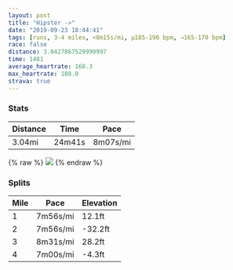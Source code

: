 ```yaml
---
layout: post
title: "Hipster ->"
date: "2019-09-23 18:44:41"
tags: [runs, 3-4 miles, <8m15s/mi, μ185-190 bpm, →165-170 bpm]
race: false
distance: 3.0427867529999997
time: 1481
average_heartrate: 168.3
max_heartrate: 188.0
strava: true
---
```


### Stats

| Distance | Time | Pace |
|----------|------|------|
|3.04mi|24m41s|8m07s/mi|

{% raw %}
<img src='https://maps.googleapis.com/maps/api/staticmap?maptype=roadmap&path=enc:wtrwFvaqbMFCLBNHJ\b@V`@H`@RRF?DFDELFL?H^NGTRHJNNFHJVLn@BPDlAh@LXPNABTJHH?Xn@t@x@EVF^VPX^\`A\^PTd@ZLF?LHHLTFVNz@\LTb@PDLr@j@ZJ~@h@DDL^N@NORVBJHB`@^BJTHNPVJl@LRPRDh@b@n@\PRHN?Bp@VBDBNHH@RHB?DZDXHj@`@h@VLLPHjAADFCA@ARJRBNAJGFLJDDFHTHHJFD?RPp@R`BVj@TRDd@\l@VBDPH\Vf@JJVHD\@XLX@NMTc@FE@_@To@t@s@LYHKDAHOTeBR}@@QP_@Je@P]PaAPiBXk@Ja@DE?]Fe@FM?UBDF@JQA?FCAIHI@O?[`@i@D[CS@k@Lg@JW?SBQLYFEBOf@y@XaBDK@WBQFCD_BTwAJ_ARq@Hk@VcANcALi@@UtA{FTuANs@Jo@Rk@Hm@HWJu@ZoA^gCHYPQ\cABY^cBB]JYDe@^wADa@L[B]VgAPYHa@Fo@FI@G@_@PaAJ_@Fi@Lg@D_@Ps@L_AHUHg@b@{A@QTk@Hc@@]FYZgA?G?D?CC??E?@AADMJA@DEO?KACDO?WXoATu@Jk@Ro@@a@BCRm@XcAHk@\uAB[PoA`@oA`@e@Pg@X}APoAZqAPuAl@eCFa@Z{@Xi@AUMKCQECEMQYiAi@_@Kc@[E@QQ_@SMOE?YSS@a@[SE{@{@a@OK?_@UYWi@IWMQScAs@[EkA_A}@oAKEIAIGqAsAMS&key=AIzaSyC1MId7bFpkLXNAaYhBSTb8jLyiSqzbDtM&size=800x800&markers=color:yellow|label:S|40.73308,-73.98444&markers=color:green|label:F|40.71567999999996,-73.96009999999995'>
{% endraw %}

### Splits

| Mile | Pace | Elevation |
|------|------|-----------|
|1|7m56s/mi|12.1ft|
|2|7m56s/mi|-32.2ft|
|3|8m31s/mi|28.2ft|
|4|7m00s/mi|-4.3ft|
